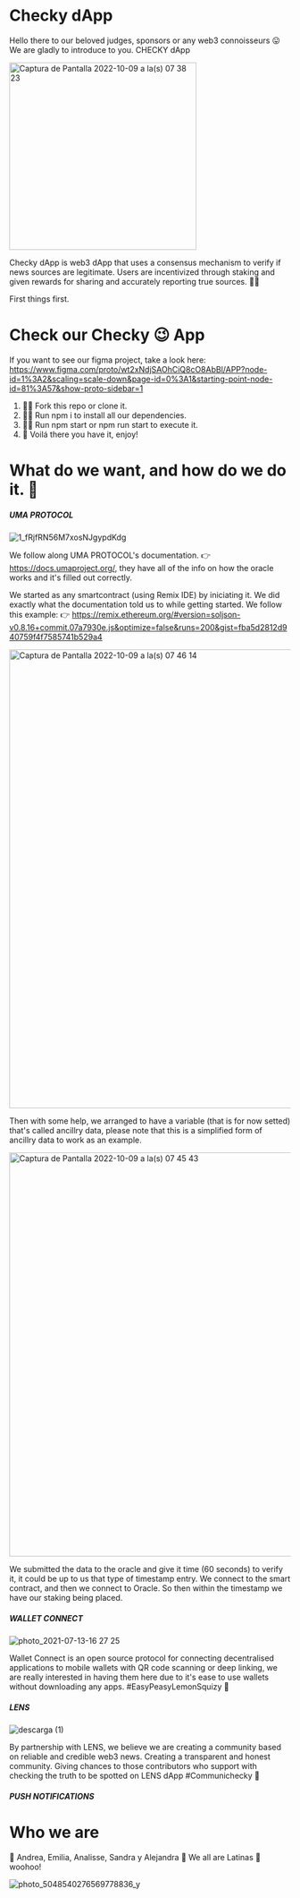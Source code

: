# Checky dApp

Hello there to our beloved judges, sponsors or any web3 connoisseurs 😛
We are gladly to introduce to you. CHECKY dApp

<img width="335" alt="Captura de Pantalla 2022-10-09 a la(s) 07 38 23" src="https://user-images.githubusercontent.com/57343427/194757251-50c5a48d-4a7f-429e-957f-f104b174ac6d.png">

Checky dApp is web3 dApp that uses a consensus mechanism to verify if news sources are legitimate. Users are incentivized through staking and given rewards for sharing and accurately reporting true sources. 🤑🤳

First things first. 

# Check our Checky 😉 App

If you want to see our figma project, take a look here: https://www.figma.com/proto/wt2xNdjSAOhCiQ8cO8AbBl/APP?node-id=1%3A2&scaling=scale-down&page-id=0%3A1&starting-point-node-id=81%3A57&show-proto-sidebar=1

1. 👩‍💻 Fork this repo or clone it. 
2. 👩‍💻 Run npm i to install all our dependencies. 
3. 👩‍💻 Run npm start or npm run start to execute it. 
4. 💅 Voilá there you have it, enjoy!

# What do we want, and how do we do it. 👊

##### UMA PROTOCOL 
![1_fRjfRN56M7xosNJgypdKdg](https://user-images.githubusercontent.com/57343427/194758194-0ca18d41-d71b-45cd-b0d9-e4b9d0638902.png)

We follow along UMA PROTOCOL's documentation. 👉 https://docs.umaproject.org/, they have all of the info on how the oracle works and it's filled out correctly. 

We started as any smartcontract (using Remix IDE) by iniciating it. We did exactly what the documentation told us to while getting started. We follow this example: 👉 https://remix.ethereum.org/#version=soljson-v0.8.16+commit.07a7930e.js&optimize=false&runs=200&gist=fba5d2812d940759f4f7585741b529a4

<img width="820" alt="Captura de Pantalla 2022-10-09 a la(s) 07 46 14" src="https://user-images.githubusercontent.com/57343427/194757603-ea5cf3aa-6c45-430d-8f83-8f1104b5e569.png">

Then with some help, we arranged to have a variable (that is for now setted) that's called ancillry data, please note that this is a simplified form of ancillry data to work as an example.

<img width="722" alt="Captura de Pantalla 2022-10-09 a la(s) 07 45 43" src="https://user-images.githubusercontent.com/57343427/194757593-0d43374c-aa56-4b57-8a76-6292ebcb4df6.png">

We submitted the data to the oracle and give it time (60 seconds) to verify it, it could be up to us that type of timestamp entry. 
We connect to the smart contract, and then we connect to Oracle. So then within the timestamp we have our staking being placed. 

##### WALLET CONNECT 
![photo_2021-07-13-16 27 25](https://user-images.githubusercontent.com/57343427/194758530-481f2e82-5fdc-4e03-bf48-fddd7b397f3b.jpeg)

Wallet Connect is an open source protocol for connecting decentralised applications to mobile wallets with QR code scanning or deep linking, we are really interested in having them here due to it's ease to use wallets without downloading any apps. #EasyPeasyLemonSquizy 🍋

##### LENS 
![descarga (1)](https://user-images.githubusercontent.com/57343427/194758568-f73de9dd-df93-42a2-b60c-15699fa1e12f.png)

By partnership with LENS, we believe we are creating a community based on reliable and credible web3 news. Creating a transparent and honest community. Giving chances to those contributors who support with checking the truth to be spotted on LENS dApp #Communichecky 🤛

##### PUSH NOTIFICATIONS 

# Who we are 

💜 Andrea, Emilia, Analisse, Sandra y Alejandra 💜 We all are Latinas 💃 woohoo!

![photo_5048540276569778836_y](https://user-images.githubusercontent.com/57343427/194757457-d3a898ef-15d3-4b54-8f25-a8dae951adc5.jpg)
